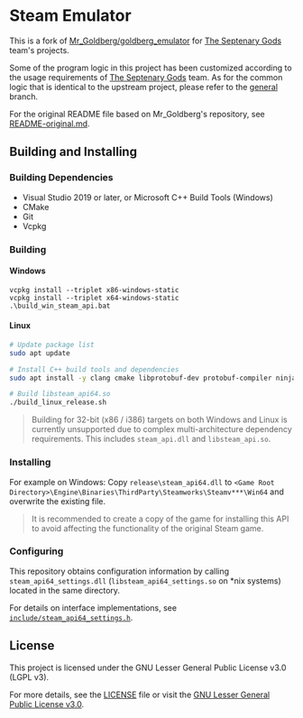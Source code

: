 # Steam Emulator

This is a fork of [Mr_Goldberg/goldberg_emulator](https://gitlab.com/Mr_Goldberg/goldberg_emulator) for [The Septenary Gods](https://github.com/orgs/The-Septenary-Gods) team's projects.

Some of the program logic in this project has been customized according to the usage requirements of [The Septenary Gods](https://github.com/orgs/The-Septenary-Gods) team. As for the common logic that is identical to the upstream project, please refer to the [general](https://github.com/The-Septenary-Gods/Steam-Emu/tree/general) branch.

For the original README file based on Mr_Goldberg's repository, see [README-original.md](./README-original.md).

## Building and Installing

### Building Dependencies

- Visual Studio 2019 or later, or Microsoft C++ Build Tools (Windows)
- CMake
- Git
- Vcpkg

### Building

#### Windows

``` Batch
vcpkg install --triplet x86-windows-static
vcpkg install --triplet x64-windows-static
.\build_win_steam_api.bat
```

#### Linux

``` Bash
# Update package list
sudo apt update

# Install C++ build tools and dependencies
sudo apt install -y clang cmake libprotobuf-dev protobuf-compiler ninja-build

# Build libsteam_api64.so
./build_linux_release.sh
```

> Building for 32-bit (x86 / i386) targets on both Windows and Linux is currently unsupported due to complex multi-architecture dependency requirements. This includes `steam_api.dll` and `libsteam_api.so`.

### Installing

For example on Windows: Copy `release\steam_api64.dll` to `<Game Root Directory>\Engine\Binaries\ThirdParty\Steamworks\Steamv***\Win64` and overwrite the existing file.

> It is recommended to create a copy of the game for installing this API to avoid affecting the functionality of the original Steam game.

### Configuring

This repository obtains configuration information by calling `steam_api64_settings.dll` (`libsteam_api64_settings.so` on *nix systems) located in the same directory.

For details on interface implementations, see [`include/steam_api64_settings.h`](include/steam_api64_settings.h).

## License

This project is licensed under the GNU Lesser General Public License v3.0 (LGPL v3).

For more details, see the [LICENSE](./LICENSE) file or visit the [GNU Lesser General Public License v3.0](https://www.gnu.org/licenses/lgpl-3.0.html).
